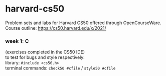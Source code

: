 # harvard-cs50
Problem sets and labs for Harvard CS50 offered through OpenCourseWare.
Course outline: 
https://cs50.harvard.edu/x/2021/

### week 1: C  
(exercises completed in the CS50 IDE)  
to test for bugs and style respectively:  
library: `#include <cs50.h>`  
terminal commands: `check50 #cfile` / `style50 #cfile`  
